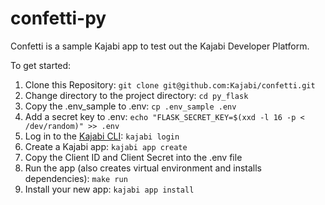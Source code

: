 # confetti-py

Confetti is a sample Kajabi app to test out the Kajabi Developer Platform.

To get started:

1. Clone this Repository: `git clone git@github.com:Kajabi/confetti.git`
1. Change directory to the project directory: `cd py_flask`
1. Copy the .env_sample to .env: `cp .env_sample .env`
1. Add a secret key to .env: `echo "FLASK_SECRET_KEY=$(xxd -l 16 -p < /dev/random)" >> .env`
1. Log in to the [Kajabi CLI](https://kajabi-platform.stoplight.io/docs/developer-platform/branches/main/ZG9jOjQ3MjM3MTgy-the-kajabi-cli): `kajabi login`
1. Create a Kajabi app: `kajabi app create`
1. Copy the Client ID and Client Secret into the .env file
1. Run the app (also creates virtual environment and installs dependencies): `make run`
1. Install your new app: `kajabi app install`
